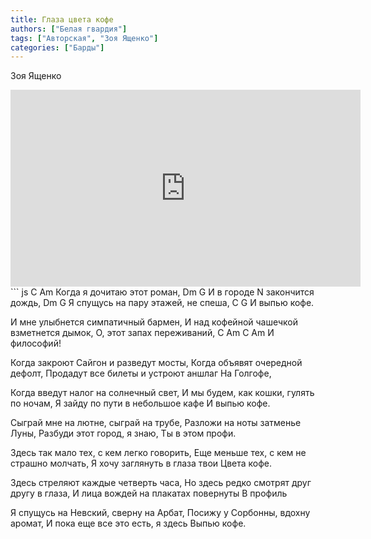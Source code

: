 ```yaml
---
title: Глаза цвета кофе
authors: ["Белая гвардия"]
tags: ["Авторская", "Зоя Ященко"]
categories: ["Барды"]
---
```

Зоя Ященко

<iframe width="560" height="315" src="https://www.youtube.com/embed/4neShB4gXHc" frameborder="0" allow="accelerometer; autoplay; encrypted-media; gyroscope; picture-in-picture" allowfullscreen></iframe>
``` js
    C          Am
Когда я дочитаю этот роман,
     Dm         G
И в городе N закончится дождь,
      Dm              G
Я спущусь на пару этажей, не спеша,
         C    G
И выпью кофе.

И мне улыбнется симпатичный бармен,
И над кофейной чашечкой взметнется дымок,
О, этот запах переживаний,
       C     Am C Am
И философий!

Когда закроют Сайгон и разведут мосты,
Когда объявят очередной дефолт,
Продадут все билеты и устроют аншлаг
На Голгофе,

Когда введут налог на солнечный свет,
И мы будем, как кошки, гулять по ночам,
Я зайду по пути в небольшое кафе
И выпью кофе.

Сыграй мне на лютне, сыграй на трубе,
Разложи на ноты затменье Луны,
Разбуди этот город, я знаю,
Ты в этом профи.

Здесь так мало тех, с кем легко говорить,
Еще меньше тех, с кем не страшно молчать,
Я хочу заглянуть в глаза твои
Цвета кофе.

Здесь стреляют каждые четверть часа,
Но здесь редко смотрят друг другу в глаза,
И лица вождей на плакатах повернуты
В профиль

Я спущусь на Невский, сверну на Арбат,
Посижу у Сорбонны, вдохну аромат,
И пока еще все это есть, я здесь
Выпью кофе.

```